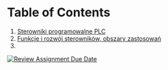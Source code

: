 # Table of Contents
1. [Sterowniki programowalne PLC](1.Wprowadzenie.md)
2. [Funkcje i rozwój sterowników, obszary zastosowań](2.Funkcje_rozwoj_sterownikow.md)
3. 

[![Review Assignment Due Date](https://classroom.github.com/assets/deadline-readme-button-24ddc0f5d75046c5622901739e7c5dd533143b0c8e959d652212380cedb1ea36.svg)](https://classroom.github.com/a/8pz01Dlx)
